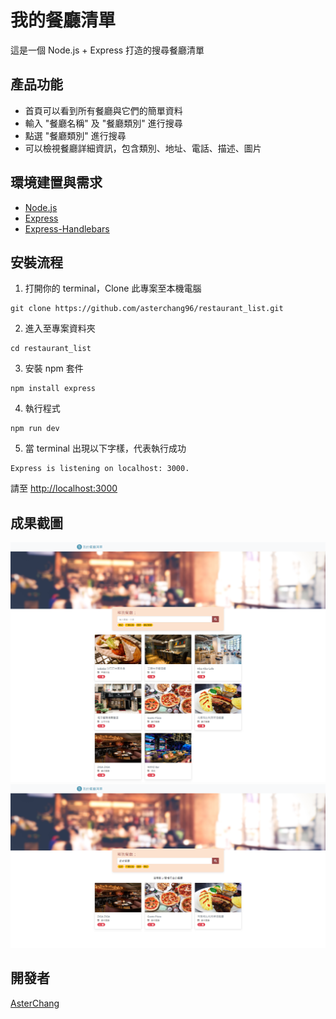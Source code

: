 # 我的餐廳清單

這是一個 Node.js + Express 打造的搜尋餐廳清單

## 產品功能

- 首頁可以看到所有餐廳與它們的簡單資料
- 輸入 "餐廳名稱" 及 "餐廳類別" 進行搜尋
- 點選 "餐廳類別" 進行搜尋
- 可以檢視餐廳詳細資訊，包含類別、地址、電話、描述、圖片

## 環境建置與需求

- [Node.js](https://nodejs.org/en/)
- [Express](https://github.com/Eason0in/Restaurant-CRUD)
- [Express-Handlebars](https://www.npmjs.com/package/express-handlebars)

## 安裝流程

1. 打開你的 terminal，Clone 此專案至本機電腦

```
git clone https://github.com/asterchang96/restaurant_list.git
```

2. 進入至專案資料夾

```
cd restaurant_list
```

3. 安裝 npm 套件

```
npm install express
```

4. 執行程式

```
npm run dev
```

5. 當 terminal 出現以下字樣，代表執行成功

```
Express is listening on localhost: 3000.
```

請至 [http://localhost:3000](http://localhost:3000)

## 成果截圖

![](./homePage.PNG)
![](./detailPage.PNG)


## 開發者

[AsterChang](https://github.com/asterchang96)
